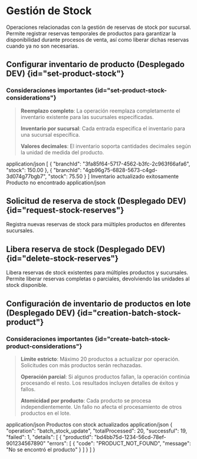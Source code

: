 # Gestión de Stock

Operaciones relacionadas con la gestión de reservas de stock por sucursal. Permite registrar reservas temporales de 
productos para garantizar la disponibilidad durante procesos de venta, así como liberar dichas reservas cuando ya no 
son necesarias.

## Configurar inventario de producto <format style="superscript" color="Blue">(Desplegado DEV)</format> {id="set-product-stock"}

### Consideraciones importantes {id="set-product-stock-considerations"}

> **Reemplazo completo**: La operación reemplaza completamente el inventario existente para las sucursales
> especificadas.
>
> **Inventario por sucursal**: Cada entrada especifica el inventario para una sucursal específica.
>
> **Valores decimales**: El inventario soporta cantidades decimales según la unidad de medida del producto.

<api-endpoint openapi-path="products-management-v2.yaml" endpoint="/catalog/management/v2/stores/{storeId}/products/{productId}/stock" method="PUT">
  <request>
    <content-type>application/json</content-type>
    <sample lang="json">
        [
          {
            "branchId": "3fa85f64-5717-4562-b3fc-2c963f66afa6",
            "stock": 150.00
          },
          {
            "branchId": "4gb96g75-6828-5673-c4gd-3d074g77bgb7",
            "stock": 75.50
          }
        ]
    </sample>
  </request>
  <response type="204">
    <description>Inventario actualizado exitosamente</description>
  </response>
  <response type="404">
    <description>Producto no encontrado</description>
    <content-type>application/json</content-type>
    <sample lang="json" src="productsErrorResponsesSamples.json" include-lines="21-30"/>
  </response>
</api-endpoint>

## Solicitud de reserva de stock <format style="superscript" color="Blue">(Desplegado DEV)</format> {id="request-stock-reserves"}

Registra nuevas reservas de stock para múltiples productos en diferentes sucursales.

<api-endpoint openapi-path="inventory-management-v2.yaml" endpoint="/catalog/management/v2/stores/{storeId}/inventory/stock-reserves" method="PUT">
</api-endpoint>

## Libera reserva de stock <format style="superscript" color="Blue">(Desplegado DEV)</format> {id="delete-stock-reserves"}

Libera reservas de stock existentes para múltiples productos y sucursales. Permite liberar
reservas completas o parciales, devolviendo las unidades al stock disponible.

<api-endpoint openapi-path="inventory-management-v2.yaml" endpoint="/catalog/management/v2/stores/{storeId}/inventory/stock-reserves" method="DELETE">
</api-endpoint>

## Configuración de inventario de productos en lote <format style="superscript" color="Blue">(Desplegado DEV)</format> {id="creation-batch-stock-product"}

### Consideraciones importantes {id="create-batch-stock-product-considerations"}

> **Límite estricto**: Máximo 20 productos a actualizar por operación. Solicitudes con más productos serán rechazadas.
>
> **Operación parcial**: Si algunos productos fallan, la operación continúa procesando el resto. Los resultados incluyen
> detalles de éxitos y fallos.
>
> **Atomicidad por producto**: Cada producto se procesa independientemente. Un fallo no afecta el procesamiento de otros
> productos en el lote.

<api-endpoint openapi-path="inventory-management-v2.yaml" endpoint="/catalog/management/v2/stores/{storeId}/stock/batch" method="POST">
    <request>
        <content-type>application/json</content-type>
        <sample lang="JSON" src="updateBatchStock.json"/>
    </request>
    <response type="200">
        <description>Productos con stock actualizados</description>
        <content-type>application/json</content-type>
        <sample lang="json">
            {
              "operation": "batch_stock_update",
              "totalProcessed": 20,
              "successful": 19,
              "failed": 1,
              "details": [
                {
                  "productId": "bd4bb75d-1234-56cd-78ef-901234567890"
                  "errors": [
                    {
                      "code": "PRODUCT_NOT_FOUND",
                      "message": "No se encontró el producto"
                    }
                  ]
                }
              ]
            }
        </sample>
    </response>
</api-endpoint>


